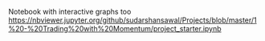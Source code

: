 Notebook with interactive graphs too
https://nbviewer.jupyter.org/github/sudarshansawal/Projects/blob/master/1%20-%20Trading%20with%20Momentum/project_starter.ipynb
